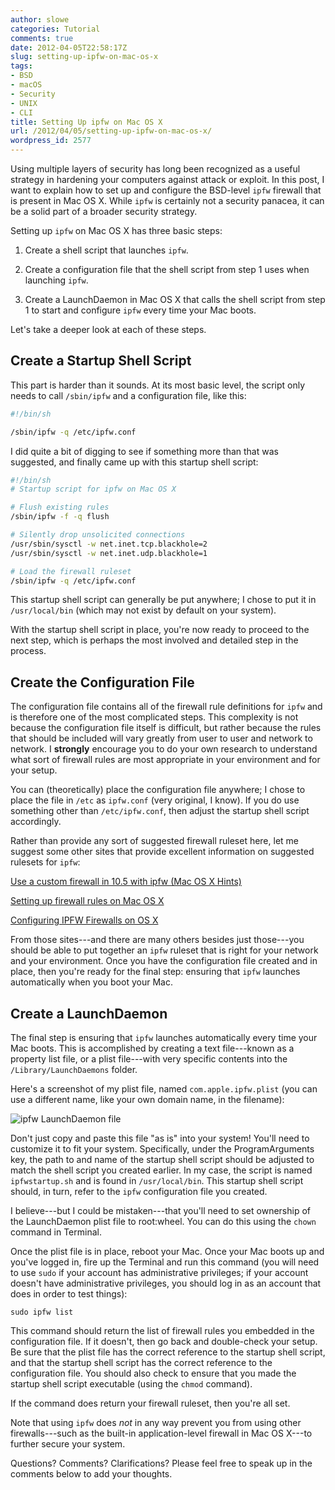 ```yaml
---
author: slowe
categories: Tutorial
comments: true
date: 2012-04-05T22:58:17Z
slug: setting-up-ipfw-on-mac-os-x
tags:
- BSD
- macOS
- Security
- UNIX
- CLI
title: Setting Up ipfw on Mac OS X
url: /2012/04/05/setting-up-ipfw-on-mac-os-x/
wordpress_id: 2577
---
```


Using multiple layers of security has long been recognized as a useful strategy in hardening your computers against attack or exploit. In this post, I want to explain how to set up and configure the BSD-level `ipfw` firewall that is present in Mac OS X. While `ipfw` is certainly not a security panacea, it can be a solid part of a broader security strategy.

Setting up `ipfw` on Mac OS X has three basic steps:

1. Create a shell script that launches `ipfw`.

2. Create a configuration file that the shell script from step 1 uses when launching `ipfw`.

3. Create a LaunchDaemon in Mac OS X that calls the shell script from step 1 to start and configure `ipfw` every time your Mac boots.

Let's take a deeper look at each of these steps.

## Create a Startup Shell Script

This part is harder than it sounds. At its most basic level, the script only needs to call `/sbin/ipfw` and a configuration file, like this:

```sh
#!/bin/sh

/sbin/ipfw -q /etc/ipfw.conf
```

I did quite a bit of digging to see if something more than that was suggested, and finally came up with this startup shell script:

```sh
#!/bin/sh
# Startup script for ipfw on Mac OS X

# Flush existing rules
/sbin/ipfw -f -q flush

# Silently drop unsolicited connections
/usr/sbin/sysctl -w net.inet.tcp.blackhole=2
/usr/sbin/sysctl -w net.inet.udp.blackhole=1

# Load the firewall ruleset
/sbin/ipfw -q /etc/ipfw.conf
```

This startup shell script can generally be put anywhere; I chose to put it in `/usr/local/bin` (which may not exist by default on your system).

With the startup shell script in place, you're now ready to proceed to the next step, which is perhaps the most involved and detailed step in the process.

## Create the Configuration File

The configuration file contains all of the firewall rule definitions for `ipfw` and is therefore one of the most complicated steps. This complexity is not because the configuration file itself is difficult, but rather because the rules that should be included will vary greatly from user to user and network to network. I **strongly** encourage you to do your own research to understand what sort of firewall rules are most appropriate in your environment and for your setup.

You can (theoretically) place the configuration file anywhere; I chose to place the file in `/etc` as `ipfw.conf` (very original, I know). If you do use something other than `/etc/ipfw.conf`, then adjust the startup shell script accordingly.

Rather than provide any sort of suggested firewall ruleset here, let me suggest some other sites that provide excellent information on suggested rulesets for `ipfw`:

[Use a custom firewall in 10.5 with ipfw (Mac OS X Hints)](http://hints.macworld.com/dlfiles/custom_ipfw_105.txt)

[Setting up firewall rules on Mac OS X](http://www.novajo.ca/firewall.html)

[Configuring IPFW Firewalls on OS X](http://www.ibiblio.org/macsupport/ipfw/)

From those sites---and there are many others besides just those---you should be able to put together an `ipfw` ruleset that is right for your network and your environment. Once you have the configuration file created and in place, then you're ready for the final step: ensuring that `ipfw` launches automatically when you boot your Mac.

## Create a LaunchDaemon

The final step is ensuring that `ipfw` launches automatically every time your Mac boots. This is accomplished by creating a text file---known as a property list file, or a plist file---with very specific contents into the `/Library/LaunchDaemons` folder.

Here's a screenshot of my plist file, named `com.apple.ipfw.plist` (you can use a different name, like your own domain name, in the filename):

![ipfw LaunchDaemon file](/public/img/ipfw-launchdaemon-file.png)

Don't just copy and paste this file "as is" into your system! You'll need to customize it to fit your system. Specifically, under the ProgramArguments key, the path to and name of the startup shell script should be adjusted to match the shell script you created earlier. In my case, the script is named `ipfwstartup.sh` and is found in `/usr/local/bin`. This startup shell script should, in turn, refer to the `ipfw` configuration file you created.

I believe---but I could be mistaken---that you'll need to set ownership of the LaunchDaemon plist file to root:wheel. You can do this using the `chown` command in Terminal.

Once the plist file is in place, reboot your Mac. Once your Mac boots up and you've logged in, fire up the Terminal and run this command (you will need to use `sudo` if your account has administrative privileges; if your account doesn't have administrative privileges, you should log in as an account that does in order to test things):

    sudo ipfw list

This command should return the list of firewall rules you embedded in the configuration file. If it doesn't, then go back and double-check your setup. Be sure that the plist file has the correct reference to the startup shell script, and that the startup shell script has the correct reference to the configuration file. You should also check to ensure that you made the startup shell script executable (using the `chmod` command).

If the command does return your firewall ruleset, then you're all set.

Note that using `ipfw` does _not_ in any way prevent you from using other firewalls---such as the built-in application-level firewall in Mac OS X---to further secure your system.

Questions? Comments? Clarifications? Please feel free to speak up in the comments below to add your thoughts.
